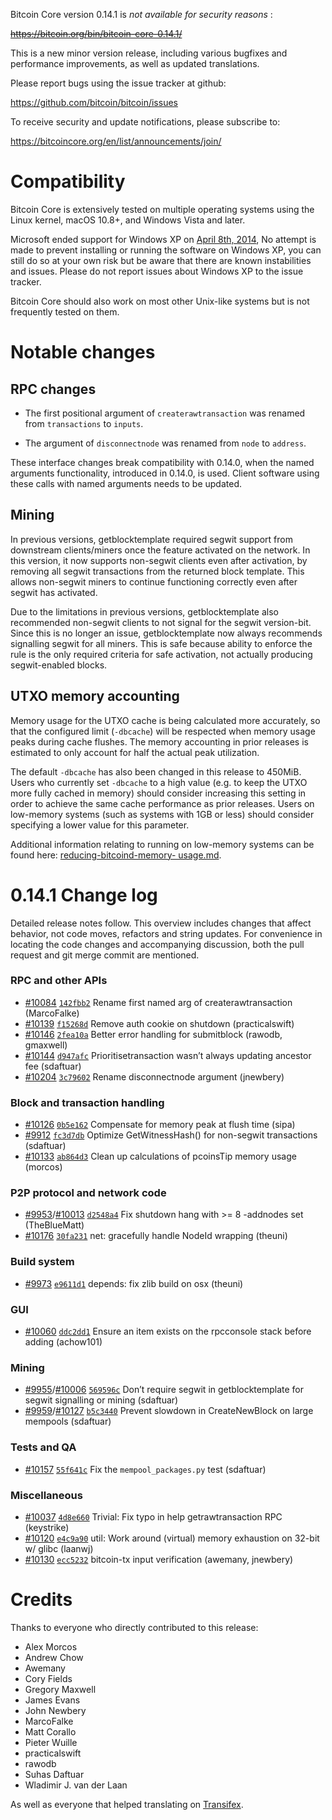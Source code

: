 Bitcoin Core version 0.14.1 is _not available for security reasons_ :

~~https://bitcoin.org/bin/bitcoin-core-0.14.1/~~

This is a new minor version release, including various bugfixes and
performance improvements, as well as updated translations.

Please report bugs using the issue tracker at github:

<https://github.com/bitcoin/bitcoin/issues>

To receive security and update notifications, please subscribe to:

<https://bitcoincore.org/en/list/announcements/join/>

# Compatibility

Bitcoin Core is extensively tested on multiple operating systems using the
Linux kernel, macOS 10.8+, and Windows Vista and later.

Microsoft ended support for Windows XP on [April 8th,
2014](https://www.microsoft.com/en-us/WindowsForBusiness/end-of-xp-support),
No attempt is made to prevent installing or running the software on Windows
XP, you can still do so at your own risk but be aware that there are known
instabilities and issues. Please do not report issues about Windows XP to the
issue tracker.

Bitcoin Core should also work on most other Unix-like systems but is not
frequently tested on them.

# Notable changes

## RPC changes

  * The first positional argument of `createrawtransaction` was renamed from `transactions` to `inputs`.

  * The argument of `disconnectnode` was renamed from `node` to `address`.

These interface changes break compatibility with 0.14.0, when the named
arguments functionality, introduced in 0.14.0, is used. Client software using
these calls with named arguments needs to be updated.

## Mining

In previous versions, getblocktemplate required segwit support from downstream
clients/miners once the feature activated on the network. In this version, it
now supports non-segwit clients even after activation, by removing all segwit
transactions from the returned block template. This allows non-segwit miners
to continue functioning correctly even after segwit has activated.

Due to the limitations in previous versions, getblocktemplate also recommended
non-segwit clients to not signal for the segwit version-bit. Since this is no
longer an issue, getblocktemplate now always recommends signalling segwit for
all miners. This is safe because ability to enforce the rule is the only
required criteria for safe activation, not actually producing segwit-enabled
blocks.

## UTXO memory accounting

Memory usage for the UTXO cache is being calculated more accurately, so that
the configured limit (`-dbcache`) will be respected when memory usage peaks
during cache flushes. The memory accounting in prior releases is estimated to
only account for half the actual peak utilization.

The default `-dbcache` has also been changed in this release to 450MiB. Users
who currently set `-dbcache` to a high value (e.g. to keep the UTXO more fully
cached in memory) should consider increasing this setting in order to achieve
the same cache performance as prior releases. Users on low-memory systems
(such as systems with 1GB or less) should consider specifying a lower value
for this parameter.

Additional information relating to running on low-memory systems can be found
here: [reducing-bitcoind-memory-
usage.md](https://gist.github.com/laanwj/efe29c7661ce9b6620a7).

# 0.14.1 Change log

Detailed release notes follow. This overview includes changes that affect
behavior, not code moves, refactors and string updates. For convenience in
locating the code changes and accompanying discussion, both the pull request
and git merge commit are mentioned.

### RPC and other APIs

  * [#10084](https://github.com/bitcoin/bitcoin/pull/10084) [`142fbb2`](https://github.com/bitcoin/bitcoin/commit/142fbb2) Rename first named arg of createrawtransaction (MarcoFalke)
  * [#10139](https://github.com/bitcoin/bitcoin/pull/10139) [`f15268d`](https://github.com/bitcoin/bitcoin/commit/f15268d) Remove auth cookie on shutdown (practicalswift)
  * [#10146](https://github.com/bitcoin/bitcoin/pull/10146) [`2fea10a`](https://github.com/bitcoin/bitcoin/commit/2fea10a) Better error handling for submitblock (rawodb, gmaxwell)
  * [#10144](https://github.com/bitcoin/bitcoin/pull/10144) [`d947afc`](https://github.com/bitcoin/bitcoin/commit/d947afc) Prioritisetransaction wasn’t always updating ancestor fee (sdaftuar)
  * [#10204](https://github.com/bitcoin/bitcoin/pull/10204) [`3c79602`](https://github.com/bitcoin/bitcoin/commit/3c79602) Rename disconnectnode argument (jnewbery)

### Block and transaction handling

  * [#10126](https://github.com/bitcoin/bitcoin/pull/10126) [`0b5e162`](https://github.com/bitcoin/bitcoin/commit/0b5e162) Compensate for memory peak at flush time (sipa)
  * [#9912](https://github.com/bitcoin/bitcoin/pull/9912) [`fc3d7db`](https://github.com/bitcoin/bitcoin/commit/fc3d7db) Optimize GetWitnessHash() for non-segwit transactions (sdaftuar)
  * [#10133](https://github.com/bitcoin/bitcoin/pull/10133) [`ab864d3`](https://github.com/bitcoin/bitcoin/commit/ab864d3) Clean up calculations of pcoinsTip memory usage (morcos)

### P2P protocol and network code

  * [#9953](https://github.com/bitcoin/bitcoin/pull/9953)/[#10013](https://github.com/bitcoin/bitcoin/pull/10013) [`d2548a4`](https://github.com/bitcoin/bitcoin/commit/d2548a4) Fix shutdown hang with >= 8 -addnodes set (TheBlueMatt)
  * [#10176](https://github.com/bitcoin/bitcoin/pull/10176) [`30fa231`](https://github.com/bitcoin/bitcoin/commit/30fa231) net: gracefully handle NodeId wrapping (theuni)

### Build system

  * [#9973](https://github.com/bitcoin/bitcoin/pull/9973) [`e9611d1`](https://github.com/bitcoin/bitcoin/commit/e9611d1) depends: fix zlib build on osx (theuni)

### GUI

  * [#10060](https://github.com/bitcoin/bitcoin/pull/10060) [`ddc2dd1`](https://github.com/bitcoin/bitcoin/commit/ddc2dd1) Ensure an item exists on the rpcconsole stack before adding (achow101)

### Mining

  * [#9955](https://github.com/bitcoin/bitcoin/pull/9955)/[#10006](https://github.com/bitcoin/bitcoin/pull/10006) [`569596c`](https://github.com/bitcoin/bitcoin/commit/569596c) Don’t require segwit in getblocktemplate for segwit signalling or mining (sdaftuar)
  * [#9959](https://github.com/bitcoin/bitcoin/pull/9959)/[#10127](https://github.com/bitcoin/bitcoin/pull/10127) [`b5c3440`](https://github.com/bitcoin/bitcoin/commit/b5c3440) Prevent slowdown in CreateNewBlock on large mempools (sdaftuar)

### Tests and QA

  * [#10157](https://github.com/bitcoin/bitcoin/pull/10157) [`55f641c`](https://github.com/bitcoin/bitcoin/commit/55f641c) Fix the `mempool_packages.py` test (sdaftuar)

### Miscellaneous

  * [#10037](https://github.com/bitcoin/bitcoin/pull/10037) [`4d8e660`](https://github.com/bitcoin/bitcoin/commit/4d8e660) Trivial: Fix typo in help getrawtransaction RPC (keystrike)
  * [#10120](https://github.com/bitcoin/bitcoin/pull/10120) [`e4c9a90`](https://github.com/bitcoin/bitcoin/commit/e4c9a90) util: Work around (virtual) memory exhaustion on 32-bit w/ glibc (laanwj)
  * [#10130](https://github.com/bitcoin/bitcoin/pull/10130) [`ecc5232`](https://github.com/bitcoin/bitcoin/commit/ecc5232) bitcoin-tx input verification (awemany, jnewbery)

# Credits

Thanks to everyone who directly contributed to this release:

  * Alex Morcos
  * Andrew Chow
  * Awemany
  * Cory Fields
  * Gregory Maxwell
  * James Evans
  * John Newbery
  * MarcoFalke
  * Matt Corallo
  * Pieter Wuille
  * practicalswift
  * rawodb
  * Suhas Daftuar
  * Wladimir J. van der Laan

As well as everyone that helped translating on
[Transifex](https://www.transifex.com/projects/p/bitcoin/).

